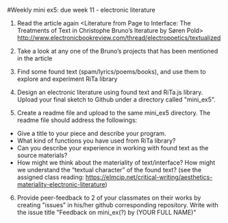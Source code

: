 
#Weekly mini ex5: due week 11 - electronic literature

1) Read the article again <Literature from Page to Interface: The Treatments of Text in Christophe Bruno’s Iterature by Søren Pold> http://www.electronicbookreview.com/thread/electropoetics/textualized 

2) Take a look at any one of the Bruno’s projects that has been mentioned in the article

3) Find some found text (spam/lyrics/poems/books), and use them to explore and experiment RiTa library

4) Design an electronic literature using found text and RiTa.js library. Upload your final sketch to Github under a directory called "mini_ex5".

5) Create a readme file and upload to the same mini_ex5 directory. The readme file should address the followings:
- Give a title to your piece and describe your program.
- What kind of functions you have used from RiTa library? 
- Can you describe your experience in working with found text as the source materials? 
- How might we think about the materiality of text/interface? How might we understand the “textual character” of the found text? (see the assigned class reading: https://elmcip.net/critical-writing/aesthetics-materiality-electronic-literature)

6) Provide peer-feedback to 2 of your classmates on their works by creating "issues" in his/her github corresponding repository. Write with the issue title "Feedback on mini_ex(?) by (YOUR FULL NAME)"
